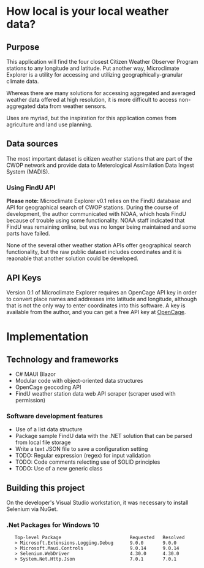 # How local is your local weather data?

## Purpose

This application will find the four closest Citizen Weather Observer Program stations to any longitude and latitude. Put another way, Microclimate Explorer is a utility for accessing and utilizing geographically-granular climate data.

Whereas there are many solutions for accessing aggregated and averaged weather data offered at high resolution, it is more difficult to access non-aggregated data from weather sensors. 

Uses are myriad, but the inspiration for this application comes from agriculture and land use planning.

## Data sources

The most important dataset is citizen weather stations that are part of the CWOP network and provide data to Meterological Assimilation Data Ingest System (MADIS).

### Using FindU API

**Please note:** Microclimate Explorer v0.1 relies on the FindU database and API for geographical search of CWOP stations. During the course of development, the author communicated with NOAA, which hosts FindU because of trouble using some functionality. NOAA staff indicated that FindU was remaining online, but was no longer being maintained and some parts have failed.

None of the several other weather station APIs offer geographical search functionality, but the raw public dataset includes coordinates and it is reaonable that another solution could be developed.

## API Keys

Version 0.1 of Microclimate Explorer requires an OpenCage API key in order to convert place names and addresses into latitude and longitude, although that is not the only way to enter coordinates into this software. A key is available from the author, and you can get a free API key at [OpenCage](https://opencagedata.com/).

# Implementation

## Technology and frameworks

- C# MAUI Blazor
- Modular code with object-oriented data structures
- OpenCage geocoding API
- FindU weather station data web API scraper (scraper used with permission)

### Software development features

- Use of a list data structure
- Package sample FindU data with the .NET solution that can be parsed from local file storage
- Write a text JSON file to save a configuration setting
- TODO: Regular expression (regex) for input validation
- TODO: Code comments relecting use of SOLID principles
- TODO: Use of a new generic class

## Building this project

On the developer's Visual Studio workstation, it was necessary to install Selenium via NuGet.

### .Net Packages for Windows 10

```
   Top-level Package                         Requested   Resolved
   > Microsoft.Extensions.Logging.Debug      9.0.0       9.0.0   
   > Microsoft.Maui.Controls                 9.0.14      9.0.14  
   > Selenium.WebDriver                      4.30.0      4.30.0  
   > System.Net.Http.Json                    7.0.1       7.0.1   
```

